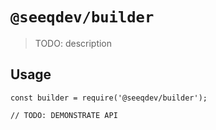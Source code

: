 # `@seeqdev/builder`

> TODO: description

## Usage

```
const builder = require('@seeqdev/builder');

// TODO: DEMONSTRATE API
```
